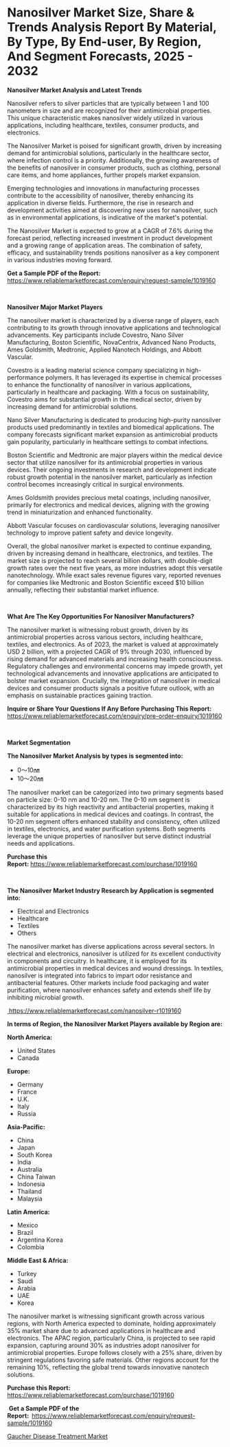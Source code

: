 <p><h1>Nanosilver Market Size, Share & Trends Analysis Report By Material, By Type, By End-user, By Region, And Segment Forecasts, 2025 - 2032</h1></p><p><strong>Nanosilver Market Analysis and Latest Trends</strong></p>
<p><p>Nanosilver refers to silver particles that are typically between 1 and 100 nanometers in size and are recognized for their antimicrobial properties. This unique characteristic makes nanosilver widely utilized in various applications, including healthcare, textiles, consumer products, and electronics.</p><p>The Nanosilver Market is poised for significant growth, driven by increasing demand for antimicrobial solutions, particularly in the healthcare sector, where infection control is a priority. Additionally, the growing awareness of the benefits of nanosilver in consumer products, such as clothing, personal care items, and home appliances, further propels market expansion. </p><p>Emerging technologies and innovations in manufacturing processes contribute to the accessibility of nanosilver, thereby enhancing its application in diverse fields. Furthermore, the rise in research and development activities aimed at discovering new uses for nanosilver, such as in environmental applications, is indicative of the market's potential.</p><p>The Nanosilver Market is expected to grow at a CAGR of 7.6% during the forecast period, reflecting increased investment in product development and a growing range of application areas. The combination of safety, efficacy, and sustainability trends positions nanosilver as a key component in various industries moving forward.</p></p>
<p><strong>Get a Sample PDF of the Report:&nbsp;</strong> <a href="https://www.reliablemarketforecast.com/enquiry/request-sample/1019160?utm_campaign=2758&utm_medium=2&utm_source=Github&utm_content=ia&utm_term=06032025&utm_id=nanosilver">https://www.reliablemarketforecast.com/enquiry/request-sample/1019160</a></p>
<p>&nbsp;</p>
<p><strong>Nanosilver Major Market Players</strong></p>
<p><p>The nanosilver market is characterized by a diverse range of players, each contributing to its growth through innovative applications and technological advancements. Key participants include Covestro, Nano Silver Manufacturing, Boston Scientific, NovaCentrix, Advanced Nano Products, Ames Goldsmith, Medtronic, Applied Nanotech Holdings, and Abbott Vascular.</p><p>Covestro is a leading material science company specializing in high-performance polymers. It has leveraged its expertise in chemical processes to enhance the functionality of nanosilver in various applications, particularly in healthcare and packaging. With a focus on sustainability, Covestro aims for substantial growth in the medical sector, driven by increasing demand for antimicrobial solutions.</p><p>Nano Silver Manufacturing is dedicated to producing high-purity nanosilver products used predominantly in textiles and biomedical applications. The company forecasts significant market expansion as antimicrobial products gain popularity, particularly in healthcare settings to combat infections.</p><p>Boston Scientific and Medtronic are major players within the medical device sector that utilize nanosilver for its antimicrobial properties in various devices. Their ongoing investments in research and development indicate robust growth potential in the nanosilver market, particularly as infection control becomes increasingly critical in surgical environments.</p><p>Ames Goldsmith provides precious metal coatings, including nanosilver, primarily for electronics and medical devices, aligning with the growing trend in miniaturization and enhanced functionality.</p><p>Abbott Vascular focuses on cardiovascular solutions, leveraging nanosilver technology to improve patient safety and device longevity. </p><p>Overall, the global nanosilver market is expected to continue expanding, driven by increasing demand in healthcare, electronics, and textiles. The market size is projected to reach several billion dollars, with double-digit growth rates over the next five years, as more industries adopt this versatile nanotechnology. While exact sales revenue figures vary, reported revenues for companies like Medtronic and Boston Scientific exceed $10 billion annually, reflecting their substantial market influence.</p></p>
<p>&nbsp;</p>
<p><strong>What Are The Key Opportunities For Nanosilver Manufacturers?</strong></p>
<p><p>The nanosilver market is witnessing robust growth, driven by its antimicrobial properties across various sectors, including healthcare, textiles, and electronics. As of 2023, the market is valued at approximately USD 2 billion, with a projected CAGR of 9% through 2030, influenced by rising demand for advanced materials and increasing health consciousness. Regulatory challenges and environmental concerns may impede growth, yet technological advancements and innovative applications are anticipated to bolster market expansion. Crucially, the integration of nanosilver in medical devices and consumer products signals a positive future outlook, with an emphasis on sustainable practices gaining traction.</p></p>
<p><strong>Inquire or Share Your Questions If Any Before Purchasing This Report:</strong> <a href="https://www.reliablemarketforecast.com/enquiry/pre-order-enquiry/1019160?utm_campaign=2758&utm_medium=2&utm_source=Github&utm_content=ia&utm_term=06032025&utm_id=nanosilver">https://www.reliablemarketforecast.com/enquiry/pre-order-enquiry/1019160</a></p>
<p>&nbsp;</p>
<p><strong>Market Segmentation</strong></p>
<p><strong>The Nanosilver Market Analysis by types is segmented into:</strong></p>
<p><ul><li>0〜10㎚</li><li>10〜20㎚</li></ul></p>
<p><p>The nanosilver market can be categorized into two primary segments based on particle size: 0-10 nm and 10-20 nm. The 0-10 nm segment is characterized by its high reactivity and antibacterial properties, making it suitable for applications in medical devices and coatings. In contrast, the 10-20 nm segment offers enhanced stability and consistency, often utilized in textiles, electronics, and water purification systems. Both segments leverage the unique properties of nanosilver but serve distinct industrial needs and applications.</p></p>
<p><strong>Purchase this Report:&nbsp;</strong><a href="https://www.reliablemarketforecast.com/purchase/1019160?utm_campaign=2758&utm_medium=2&utm_source=Github&utm_content=ia&utm_term=06032025&utm_id=nanosilver">https://www.reliablemarketforecast.com/purchase/1019160</a></p>
<p>&nbsp;</p>
<p><strong>The Nanosilver Market Industry Research by Application is segmented into:</strong></p>
<p><ul><li>Electrical and Electronics</li><li>Healthcare</li><li>Textiles</li><li>Others</li></ul></p>
<p><p>The nanosilver market has diverse applications across several sectors. In electrical and electronics, nanosilver is utilized for its excellent conductivity in components and circuitry. In healthcare, it is employed for its antimicrobial properties in medical devices and wound dressings. In textiles, nanosilver is integrated into fabrics to impart odor resistance and antibacterial features. Other markets include food packaging and water purification, where nanosilver enhances safety and extends shelf life by inhibiting microbial growth.</p></p>
<p><a href="https://www.reliablemarketforecast.com/nanosilver-r1019160?utm_campaign=2758&utm_medium=2&utm_source=Github&utm_content=ia&utm_term=06032025&utm_id=nanosilver">&nbsp;https://www.reliablemarketforecast.com/nanosilver-r1019160</a></p>
<p><strong>In terms of Region, the Nanosilver Market Players available by Region are:</strong></p>
<p>
    <p> <strong> North America: </strong>
        <ul>
            <li>United States</li>
            <li>Canada</li>
        </ul>
        </p> 
    <p> <strong> Europe: </strong>
        <ul>
            <li>Germany</li>
            <li>France</li>
            <li>U.K.</li>
            <li>Italy</li>
            <li>Russia</li>
        </ul>
        </p> 
    <p> <strong> Asia-Pacific: </strong>
        <ul>
            <li>China</li>
            <li>Japan</li>
            <li>South Korea</li>
            <li>India</li>
            <li>Australia</li>
            <li>China Taiwan</li>
            <li>Indonesia</li>
            <li>Thailand</li>
            <li>Malaysia</li>
        </ul>
        </p> 
    <p> <strong> Latin America: </strong>
        <ul>
            <li>Mexico</li>
            <li>Brazil</li>
            <li>Argentina Korea</li>
            <li>Colombia</li>
        </ul>
        </p> 
    <p> <strong> Middle East & Africa: </strong>
        <ul>
            <li>Turkey</li>
            <li>Saudi</li>
            <li>Arabia</li>
            <li>UAE</li>
            <li>Korea</li>
        </ul>
    </p>
    </p>
<p><p>The nanosilver market is witnessing significant growth across various regions, with North America expected to dominate, holding approximately 35% market share due to advanced applications in healthcare and electronics. The APAC region, particularly China, is projected to see rapid expansion, capturing around 30% as industries adopt nanosilver for antimicrobial properties. Europe follows closely with a 25% share, driven by stringent regulations favoring safe materials. Other regions account for the remaining 10%, reflecting the global trend towards innovative nanotech solutions.</p></p>
<p><strong>Purchase this Report: </strong><a href="https://www.reliablemarketforecast.com/purchase/1019160?utm_campaign=2758&utm_medium=2&utm_source=Github&utm_content=ia&utm_term=06032025&utm_id=nanosilver">https://www.reliablemarketforecast.com/purchase/1019160</a></p>
<p>&nbsp;<strong>Get a Sample PDF of the Report:&nbsp;&nbsp;</strong><a href="https://www.reliablemarketforecast.com/enquiry/request-sample/1019160?utm_campaign=2758&utm_medium=2&utm_source=Github&utm_content=ia&utm_term=06032025&utm_id=nanosilver">https://www.reliablemarketforecast.com/enquiry/request-sample/1019160</a></p>
<p><strong></strong></p>
<p><p><a href="https://github.com/watzondechao/Market-Research-Report-List-1/blob/main/gaucher-disease-treatment-market.md?utm_campaign=2758&utm_medium=2&utm_source=Github&utm_content=ia&utm_term=06032025&utm_id=nanosilver">Gaucher Disease Treatment Market</a></p></p>